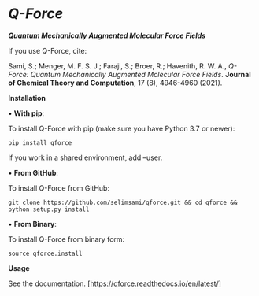 # _**Q-Force**_

**_Quantum Mechanically Augmented Molecular Force Fields_**

If you use Q-Force, cite:

Sami, S.; Menger, M. F. S. J.; Faraji, S.; Broer, R.; Havenith, R. W. A., _Q-Force: Quantum Mechanically Augmented Molecular Force Fields_. **Journal of Chemical Theory and Computation**, 17 (8), 4946-4960 (2021).

**Installation**

• **With pip**:

To install Q-Force with pip (make sure you have Python 3.7 or newer):

	pip install qforce

If you work in a shared environment, add –user.

• **From GitHub**:

To install Q-Force from GitHub:

	git clone https://github.com/selimsami/qforce.git && cd qforce && python setup.py install

• **From Binary**:

To install Q-Force from binary form:

	source qforce.install

**Usage**

See the documentation. [https://qforce.readthedocs.io/en/latest/]
